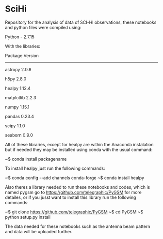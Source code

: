 # SciHi

Repository for the analysis of data of SCI-HI observations, these notebooks and  python files were compiled using:

Python - 2.7.15 

With the libraries:

Package                  Version       
           
--------------		 -------------

astropy                   2.0.8 

h5py                      2.8.0 

healpy                    1.12.4

matplotlib                2.2.3 

numpy                     1.15.1

pandas                    0.23.4

scipy                     1.1.0 

seaborn                   0.9.0


All of these libraries, except for healpy are within the Anaconda instalation but if needed they may be installed using conda with the usual command:

~$ conda install packagename

To install healpy just run the following commands:

~$ conda config --add channels conda-forge
~$ conda install healpy

Also theres a library needed to run these notebooks and codes, which is named pygsm go to https://github.com/telegraphic/PyGSM for more detailes, or if you jusst want to install this library run the following commands:

~$ git clone https://github.com/telegraphic/PyGSM
~$ cd PyGSM
~$ python setup.py install

The data needed for these notebooks such as the antenna beam pattern and data will be uploaded further.


